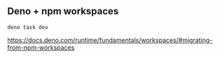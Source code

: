 ## Deno + npm workspaces

```
deno task dev
```

https://docs.deno.com/runtime/fundamentals/workspaces/#migrating-from-npm-workspaces
